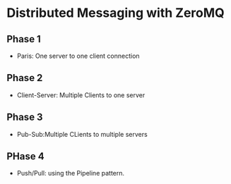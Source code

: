 # Distributed Messaging with ZeroMQ

## Phase 1 

- Paris: One server to one client connection

## Phase 2 

- Client-Server: Multiple Clients to one server

## Phase 3 

- Pub-Sub:Multiple CLients to multiple servers

## PHase 4

- Push/Pull: using the Pipeline pattern.
